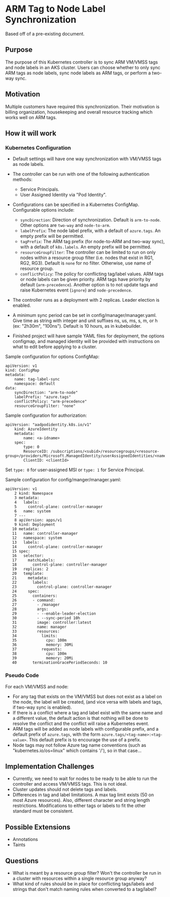 # ARM Tag to Node Label Synchronization

Based off of a pre-existing document.

## Purpose

The purpose of this Kubernetes controller is to sync ARM VM/VMSS tags and node labels in an AKS cluster.
Users can choose whether to only sync ARM tags as node labels, sync node labels as ARM tags,
or perform a two-way sync.

## Motivation

Multiple customers have required this synchronization.
Their motivation is billing organization, housekeeping and overall resource tracking which works well on ARM tags.

## How it will work

### Kubernetes Configuration

- Default settings will have one way synchronization with VM/VMSS tags as node labels.

- The controller can be run with one of the following authentication methods:
    - Service Principals.
    - User Assigned Identity via "Pod Identity".
- Configurations can be specified in a Kubernetes ConfigMap. Configurable options include:
    - `syncDirection`: Direction of synchronization. Default is `arm-to-node`. Other options are `two-way` and `node-to-arm`. <!--    - `interval`: Configurable interval for synchronization. -->
    - `labelPrefix`: The node label prefix, with a default of `azure.tags`. An empty prefix will be permitted.
    - `tagPrefix`: The ARM tag prefix (for node-to-ARM and two-way sync), with a default of `k8s.labels`. An empty prefix will be permitted.
    - `resourceGroupFilter`: The controller can be limited to run on only nodes within a resource group filter (i.e. nodes that exist in RG1, RG2, RG3). Default is `none` for no filter. Otherwise, use name of resource group.
    - `conflictPolicy`: The policy for conflicting tag/label values. ARM tags or node labels can be given priority. ARM tags have priority by default (`arm-precedence`). Another option is to not update tags and raise Kubernetes event (`ignore`) and `node-precedence`. 
- The controller runs as a deployment with 2 replicas. Leader election is enabled.
- A minimum sync period can be set in config/manager/manager.yaml. Give time as string with integer and unit suffixes ns, us, ms, s, m, or h (ex: "2h30m", "100ns"). Default is 10 hours, as in kubebuilder.
- Finished project will have sample YAML files for deployment, the options configmap, and managed identity will be provided with instructions on what to edit before applying to a cluster.

Sample configuration for options ConfigMap:

```
apiVersion: v1
kind: ConfigMap
metadata:
    name: tag-label-sync
    namespace: default
data:
    syncDirection: "arm-to-node"
    labelPrefix: "azure.tags"
    conflictPolicy: "arm-precedence"
    resourceGroupFilter: "none"
```

Sample configuration for authorization:

```
apiVersion: "aadpodidentity.k8s.io/v1"
    kind: AzureIdentity
    metadata:
        name: <a-idname> 
    spec:
        type: 0
        ResourceID: /subscriptions/<subid>/resourcegroups/<resource-group>/providers/Microsoft.ManagedIdentity/userAssignedIdentities/<name>
        ClientID: <clientId>
```
Set `type: 0` for user-assigned MSI or `type: 1` for Service Principal.

Sample configuration for config/manger/manager.yaml:
```
apiVersion: v1
    2 kind: Namespace
    3 metadata:
    4   labels:
    5     control-plane: controller-manager
    6   name: system
    7 ---
    8 apiVersion: apps/v1
    9 kind: Deployment
   10 metadata:
   11   name: controller-manager
   12   namespace: system
   13   labels:
   14     control-plane: controller-manager
   15 spec:
   16   selector:
   17     matchLabels:
   18       control-plane: controller-manager
   19   replicas: 2
   20   template:
   21     metadata:
   22       labels:
   23         control-plane: controller-manager
   24     spec:
   25       containers:
   26       - command:
   27         - /manager
   28         args:
   29         - --enable-leader-election
   30         - --sync-period 10h
   31         image: controller:latest
   32         name: manager
   33         resources:
   34           limits:
   35             cpu: 100m
   36             memory: 30Mi
   37           requests:
   38             cpu: 100m
   39             memory: 20Mi
   40       terminationGracePeriodSeconds: 10
```

### Pseudo Code

For each VM/VMSS and node:
- For any tag that exists on the VM/VMSS but does not exist as a label on the node, the label will be created, (and vice versa with labels and tags, if two-way sync is enabled).
- If there is a conflict where a tag and label exist with the same name and a different value,
      the default action is that nothing will be done to resolve the conflict and the conflict will raise a Kubernetes
      event.
- ARM tags will be added as node labels with configurable prefix, and a default prefix of `azure.tags`, with the form 
    `azure.tags/<tag-name>:<tag-value>`. This default prefix is to encourage the use of a prefix.
- Node tags may not follow Azure tag name conventions (such as "kubernetes.io/os=linux" which contains '/'),
    so in that case...

## Implementation Challenges

- Currently, we need to wait for nodes to be ready to be able to run the controller and access VM/VMSS tags. This is not ideal.
- Cluster updates should not delete tags and labels.
- Differences in tag and label limitations. A max tag limit exists (50 on most Azure resources). Also, different character and string length restrictions. Modifications to either tags or labels to fit the other standard must be consistent.

## Possible Extensions

- Annotations
- Taints

## Questions

- What is meant by a resource group filter? Won't the controller be run in a cluster with resources within a single resource group anyway?
- What kind of rules should be in place for conflicting tags/labels and strings that don't match naming rules when converted to a tag/label?
